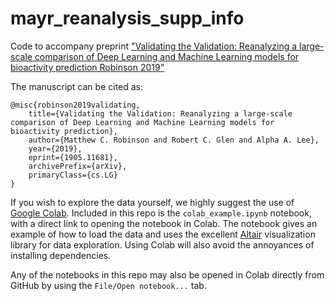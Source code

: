 # mayr_reanalysis_supp_info
Code to accompany preprint ["Validating the Validation: Reanalyzing a large-scale comparison of Deep Learning and Machine Learning models for bioactivity prediction Robinson 2019"](https://arxiv.org/abs/1905.11681)

The manuscript can be cited as:
```
@misc{robinson2019validating,
    title={Validating the Validation: Reanalyzing a large-scale comparison of Deep Learning and Machine Learning models for bioactivity prediction},
    author={Matthew C. Robinson and Robert C. Glen and Alpha A. Lee},
    year={2019},
    eprint={1905.11681},
    archivePrefix={arXiv},
    primaryClass={cs.LG}
}
```

If you wish to explore the data yourself, we highly suggest the use of [Google Colab](https://colab.research.google.com/). Included in this repo is the `colab_example.ipynb` notebook, with a direct link to opening the notebook in Colab. The notebook gives an example of how to load the data and uses the excellent [Altair](https://altair-viz.github.io/index.html) visualization library for data exploration. Using Colab will also avoid the annoyances of installing dependencies.

Any of the notebooks in this repo may also be opened in Colab directly from GitHub by using the `File/Open notebook...` tab. 
